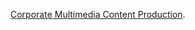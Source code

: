 [Corporate Multimedia Content Production](https://santidesimone.github.io/businesses-catalogue/opportunities/corporate-multimedia-content-production).
